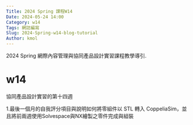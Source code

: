 ```yaml
---
Title: 2024 Spring 課程W14
Date: 2024-05-24 14:00
Category: w14
Tags: 網誌編寫
Slug: 2024-Spring-w14-blog-tutorial
Author: kmol
---
```


2024 Spring 網際內容管理與協同產品設計實習課程教學導引.

<!-- PELICAN_END_SUMMARY -->
# w14
協同產品設計實習的第十四週

1.最後一個月的自我評分項目與說明如何將零組件以 STL 轉入 CoppeliaSim，並且將前兩週使用Solvespace與NX繪製之零件完成與組裝